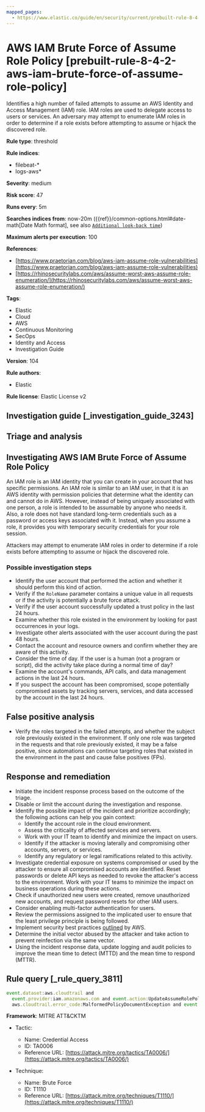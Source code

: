 ```yaml
---
mapped_pages:
  - https://www.elastic.co/guide/en/security/current/prebuilt-rule-8-4-2-aws-iam-brute-force-of-assume-role-policy.html
---
```


# AWS IAM Brute Force of Assume Role Policy [prebuilt-rule-8-4-2-aws-iam-brute-force-of-assume-role-policy]

Identifies a high number of failed attempts to assume an AWS Identity and Access Management (IAM) role. IAM roles are used to delegate access to users or services. An adversary may attempt to enumerate IAM roles in order to determine if a role exists before attempting to assume or hijack the discovered role.

**Rule type**: threshold

**Rule indices**:

* filebeat-*
* logs-aws*

**Severity**: medium

**Risk score**: 47

**Runs every**: 5m

**Searches indices from**: now-20m ({{ref}}/common-options.html#date-math[Date Math format], see also [`Additional look-back time`](docs-content://solutions/security/detect-and-alert/create-detection-rule.md#rule-schedule))

**Maximum alerts per execution**: 100

**References**:

* [https://www.praetorian.com/blog/aws-iam-assume-role-vulnerabilities](https://www.praetorian.com/blog/aws-iam-assume-role-vulnerabilities)
* [https://rhinosecuritylabs.com/aws/assume-worst-aws-assume-role-enumeration/](https://rhinosecuritylabs.com/aws/assume-worst-aws-assume-role-enumeration/)

**Tags**:

* Elastic
* Cloud
* AWS
* Continuous Monitoring
* SecOps
* Identity and Access
* Investigation Guide

**Version**: 104

**Rule authors**:

* Elastic

**Rule license**: Elastic License v2

## Investigation guide [_investigation_guide_3243]

## Triage and analysis

## Investigating AWS IAM Brute Force of Assume Role Policy

An IAM role is an IAM identity that you can create in your account that has specific permissions. An IAM role is similar to an IAM user, in that it is an AWS identity with permission policies that determine what the identity can and cannot do in AWS. However, instead of being uniquely associated with one person, a role is intended to be assumable by anyone who needs it. Also, a role does not have standard long-term credentials such as a password or access keys associated with it. Instead, when you assume a role, it provides you with temporary security credentials for your role session.

Attackers may attempt to enumerate IAM roles in order to determine if a role exists before attempting to assume or hijack the discovered role.

### Possible investigation steps

- Identify the user account that performed the action and whether it should perform this kind of action.
- Verify if the `RoleName` parameter contains a unique value in all requests or if the activity is potentially a brute force attack.
- Verify if the user account successfully updated a trust policy in the last 24 hours.
- Examine whether this role existed in the environment by looking for past occurrences in your logs.
- Investigate other alerts associated with the user account during the past 48 hours.
- Contact the account and resource owners and confirm whether they are aware of this activity.
- Consider the time of day. If the user is a human (not a program or script), did the activity take place during a normal time of day?
- Examine the account's commands, API calls, and data management actions in the last 24 hours.
- If you suspect the account has been compromised, scope potentially compromised assets by tracking servers, services, and data accessed by the account in the last 24 hours.

## False positive analysis

- Verify the roles targeted in the failed attempts, and whether the subject role previously existed in the environment. If only one role was targeted in the requests and that role previously existed, it may be a false positive, since automations can continue targeting roles that existed in the environment in the past and cause false positives (FPs).

## Response and remediation

- Initiate the incident response process based on the outcome of the triage.
- Disable or limit the account during the investigation and response.
- Identify the possible impact of the incident and prioritize accordingly; the following actions can help you gain context:
    - Identify the account role in the cloud environment.
    - Assess the criticality of affected services and servers.
    - Work with your IT team to identify and minimize the impact on users.
    - Identify if the attacker is moving laterally and compromising other accounts, servers, or services.
    - Identify any regulatory or legal ramifications related to this activity.
- Investigate credential exposure on systems compromised or used by the attacker to ensure all compromised accounts are identified. Reset passwords or delete API keys as needed to revoke the attacker's access to the environment. Work with your IT teams to minimize the impact on business operations during these actions.
- Check if unauthorized new users were created, remove unauthorized new accounts, and request password resets for other IAM users.
- Consider enabling multi-factor authentication for users.
- Review the permissions assigned to the implicated user to ensure that the least privilege principle is being followed.
- Implement security best practices [outlined](https://aws.amazon.com/premiumsupport/knowledge-center/security-best-practices/) by AWS.
- Determine the initial vector abused by the attacker and take action to prevent reinfection via the same vector.
- Using the incident response data, update logging and audit policies to improve the mean time to detect (MTTD) and the mean time to respond (MTTR).

## Rule query [_rule_query_3811]

```js
event.dataset:aws.cloudtrail and
  event.provider:iam.amazonaws.com and event.action:UpdateAssumeRolePolicy and
  aws.cloudtrail.error_code:MalformedPolicyDocumentException and event.outcome:failure
```

**Framework**: MITRE ATT&CKTM

* Tactic:

    * Name: Credential Access
    * ID: TA0006
    * Reference URL: [https://attack.mitre.org/tactics/TA0006/](https://attack.mitre.org/tactics/TA0006/)

* Technique:

    * Name: Brute Force
    * ID: T1110
    * Reference URL: [https://attack.mitre.org/techniques/T1110/](https://attack.mitre.org/techniques/T1110/)



